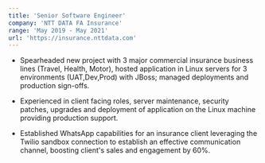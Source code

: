 ```yaml
---
title: 'Senior Software Engineer'
company: 'NTT DATA FA Insurance'
range: 'May 2019 - May 2021'
url: 'https://insurance.nttdata.com'
---
```


- Spearheaded new project with 3 major commercial insurance business lines (Travel, Health, Motor), hosted application in Linux servers for 3 environments (UAT,Dev,Prod) with JBoss; managed deployments and production sign-offs.

- Experienced in client facing roles, server maintenance, security patches, upgrades and deployment of application on the Linux machine providing production support.

- Established WhatsApp capabilities for an insurance client leveraging the Twilio sandbox connection to establish an effective communication channel, boosting client's sales and engagement by 60%.